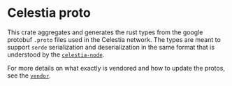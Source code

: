 # Celestia proto

This crate aggregates and generates the rust types from the google protobuf `.proto` files used in the Celestia network.
The types are meant to support `serde` serialization and deserialization in the same
format that is understood by the [`celestia-node`](https://github.com/celestiaorg/celestia-node).

For more details on what exactly is vendored and how to update the protos, see the [`vendor`](./vendor/README.md).
